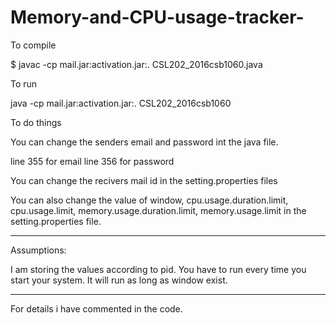 # Memory-and-CPU-usage-tracker-


To compile

$ javac -cp mail.jar:activation.jar:. CSL202_2016csb1060.java

To run 

java -cp mail.jar:activation.jar:. CSL202_2016csb1060 

To do things

You can change the senders email and password int the java file.

line 355 for email
line 356 for password

You can change the recivers mail id in the setting.properties files

You can also change the value of 
window, 
cpu.usage.duration.limit, 
cpu.usage.limit, 
memory.usage.duration.limit, 
memory.usage.limit
in the setting.properties file.




------------------------------------------------------------------------

Assumptions:

I am storing the values according to pid.
You have to run every time you start your system.
It will run as long as window exist.

------------------------------------------------------------------------

For details i have commented in the code.
